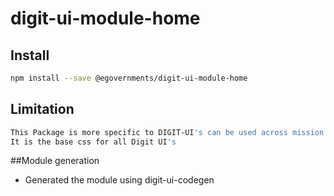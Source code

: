 <!-- TODO: update this -->

# digit-ui-module-home

## Install

```bash
npm install --save @egovernments/digit-ui-module-home
```

## Limitation

```bash
This Package is more specific to DIGIT-UI's can be used across mission's
It is the base css for all Digit UI's
```

##Module generation

- Generated the module using digit-ui-codegen
